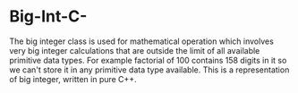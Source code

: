 # Big-Int-C-
The big integer class is used for mathematical operation which involves very big integer calculations that are outside the limit of all available primitive data types. For example factorial of 100 contains 158 digits in it so we can't store it in any primitive data type available. This is a representation of big integer, written in pure C++.
